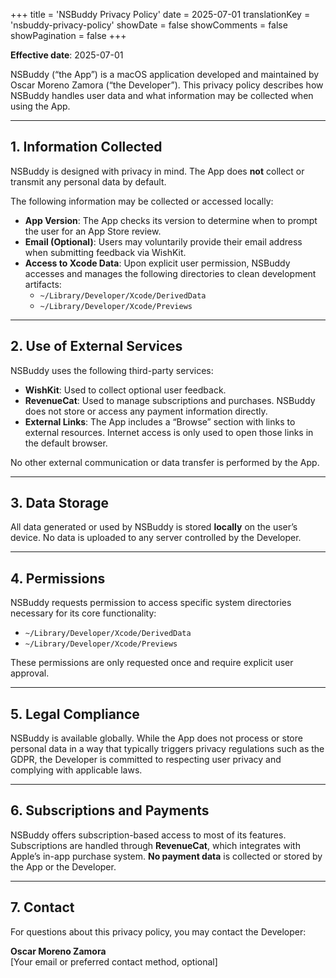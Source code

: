 +++
title = 'NSBuddy Privacy Policy'
date = 2025-07-01
translationKey = 'nsbuddy-privacy-policy'
showDate = false
showComments = false
showPagination = false
+++

**Effective date**: 2025-07-01

NSBuddy (“the App”) is a macOS application developed and maintained by Oscar Moreno Zamora (“the Developer”). This privacy policy describes how NSBuddy handles user data and what information may be collected when using the App.

---

## 1. Information Collected

NSBuddy is designed with privacy in mind. The App does **not** collect or transmit any personal data by default.

The following information may be collected or accessed locally:

- **App Version**: The App checks its version to determine when to prompt the user for an App Store review.
- **Email (Optional)**: Users may voluntarily provide their email address when submitting feedback via WishKit.
- **Access to Xcode Data**: Upon explicit user permission, NSBuddy accesses and manages the following directories to clean development artifacts:
  - `~/Library/Developer/Xcode/DerivedData`
  - `~/Library/Developer/Xcode/Previews`

---

## 2. Use of External Services

NSBuddy uses the following third-party services:

- **WishKit**: Used to collect optional user feedback.
- **RevenueCat**: Used to manage subscriptions and purchases. NSBuddy does not store or access any payment information directly.
- **External Links**: The App includes a “Browse” section with links to external resources. Internet access is only used to open those links in the default browser.

No other external communication or data transfer is performed by the App.

---

## 3. Data Storage

All data generated or used by NSBuddy is stored **locally** on the user’s device. No data is uploaded to any server controlled by the Developer.

---

## 4. Permissions

NSBuddy requests permission to access specific system directories necessary for its core functionality:

- `~/Library/Developer/Xcode/DerivedData`
- `~/Library/Developer/Xcode/Previews`

These permissions are only requested once and require explicit user approval.

---

## 5. Legal Compliance

NSBuddy is available globally. While the App does not process or store personal data in a way that typically triggers privacy regulations such as the GDPR, the Developer is committed to respecting user privacy and complying with applicable laws.

---

## 6. Subscriptions and Payments

NSBuddy offers subscription-based access to most of its features. Subscriptions are handled through **RevenueCat**, which integrates with Apple’s in-app purchase system. **No payment data** is collected or stored by the App or the Developer.

---

## 7. Contact

For questions about this privacy policy, you may contact the Developer:

**Oscar Moreno Zamora**  
[Your email or preferred contact method, optional]